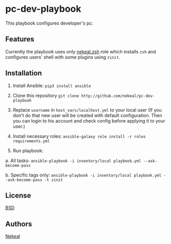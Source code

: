 # pc-dev-playbook


This playbook configures developer's pc:

## Features

Currently the playbook uses only [nekeal.zsh](https://github.com/nekeal/ansible-role-zsh) role which installs `zsh` and configures users' shell with some plugins using `zinit`.


## Installation

1. Install Ansible: `pip3 install ansible`

2. Clone this repository `git clone http://github.com/nekeal/pc-dev-playbook`

3. Replace `username` in `host_vars/localhost.yml` to your local user (If you don't do that new user will be created with default configuration. Then you can login to his account and check config before applying it to your user.)

4. Install necessary roles: `ansible-galaxy role install -r roles requirements.yml`

5. Run playbook:

  a. All tasks: `ansible-playbook -i inventory/local playbook.yml --ask-become-pass`

  b. Specific tags only: `ansible-playbook -i inventory/local playbook.yml --ask-become-pass -t zinit`

## License
[BSD](LICENSE)

## Authors
[Nekeal](https://github.com/nekeal)
